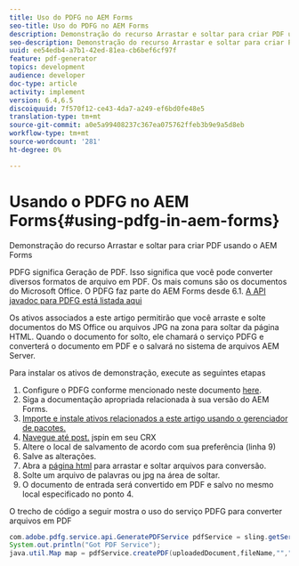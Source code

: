 ```yaml
---
title: Uso do PDFG no AEM Forms
seo-title: Uso do PDFG no AEM Forms
description: Demonstração do recurso Arrastar e soltar para criar PDF usando o AEM Forms
seo-description: Demonstração do recurso Arrastar e soltar para criar PDF usando o AEM Forms
uuid: ee54edb4-a7b1-42ed-81ea-cb6bef6cf97f
feature: pdf-generator
topics: development
audience: developer
doc-type: article
activity: implement
version: 6.4,6.5
discoiquuid: 7f570f12-ce43-4da7-a249-ef6bd0fe48e5
translation-type: tm+mt
source-git-commit: a0e5a99408237c367ea075762ffeb3b9e9a5d8eb
workflow-type: tm+mt
source-wordcount: '281'
ht-degree: 0%

---
```



# Usando o PDFG no AEM Forms{#using-pdfg-in-aem-forms}

Demonstração do recurso Arrastar e soltar para criar PDF usando o AEM Forms

PDFG significa Geração de PDF. Isso significa que você pode converter diversos formatos de arquivo em PDF. Os mais comuns são os documentos do Microsoft Office. O PDFG faz parte do AEM Forms desde 6.1.
[A API javadoc para PDFG está listada aqui](https://helpx.adobe.com/experience-manager/6-3/forms/using/aem-document-services-programmatically.html#PDFGeneratorService)

Os ativos associados a este artigo permitirão que você arraste e solte documentos do MS Office ou arquivos JPG na zona para soltar da página HTML. Quando o documento for solto, ele chamará o serviço PDFG e converterá o documento em PDF e o salvará no sistema de arquivos AEM Server.

Para instalar os ativos de demonstração, execute as seguintes etapas

1. Configure o PDFG conforme mencionado neste documento [here](https://helpx.adobe.com/experience-manager/6-4/forms/using/install-configure-pdf-generator.html).
1. Siga a documentação apropriada relacionada à sua versão do AEM Forms.
1. [Importe e instale ativos relacionados a este artigo usando o gerenciador de pacotes.](assets/createpdfgdemov2.zip)
1. [Navegue até post.](http://localhost:4502/apps/AemFormsSamples/components/createPDF/POST.jsp) jspin em seu CRX
1. Altere o local de salvamento de acordo com sua preferência (linha 9)
1. Salve as alterações.
1. Abra a [ página html](http://localhost:4502/content/DocumentServices/CreatePDFG.html) para arrastar e soltar arquivos para conversão.
1. Solte um arquivo de palavras ou jpg na área de soltar.
1. O documento de entrada será convertido em PDF e salvo no mesmo local especificado no ponto 4.

O trecho de código a seguir mostra o uso do serviço PDFG para converter arquivos em PDF

```java
com.adobe.pdfg.service.api.GeneratePDFService pdfService = sling.getService(com.adobe.pdfg.service.api.GeneratePDFService.class);
System.out.println("Got PDF Service");
java.util.Map map = pdfService.createPDF(uploadedDocument,fileName,"","Standard","No Security", null, null);
```


